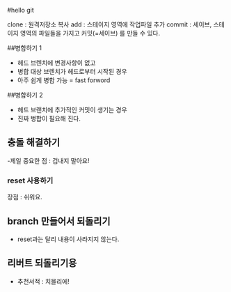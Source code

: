 #hello git

clone : 원격저장소 복사
add : 스테이지 영역에 작업파일 추가
commit : 세이브, 스테이지 영역의 파일들을 가지고 커밋(=세이브) 를 만들 수 있다.

##병합하기 1
- 헤드 브렌치에 변경사항이 없고
- 병합 대상 브렌치가 헤드로부터 시작된 경우
- 아주 쉽게 병합 가능 = fast forword

##병합하기 2
- 헤드 브랜치에 추가적인 커밋이 생기는 경우
- 진짜 병합이 필요해 진다.

## 충돌 해결하기

-제일 중요한 점 : 겁내지 말아요!

### reset 사용하기

장점 : 쉬워요.

## branch 만들어서 되돌리기

- reset과는 달리 내용이 사라지지 않는다.

## 리버트 되돌리기용

- 추천서적 : 치믈리에!